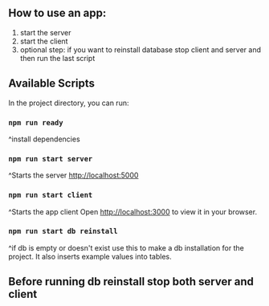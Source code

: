 ## How to use an app:
1. start the server
2. start the client
3. optional step: if you want to reinstall database stop client and server and then run the last script
## Available Scripts
In the project directory, you can run:
### `npm run ready`
^install dependencies

### `npm run start server`
 ^Starts the server [http://localhost:5000](http://localhost:5000)

### `npm run start client`
 ^Starts the app client
Open [http://localhost:3000](http://localhost:3000) to view it in your browser.



### `npm run start db reinstall`
^if db is empty or doesn't exist use this to make a db installation for the project.
It also inserts example values into tables.
## Before running db reinstall stop both server and client

